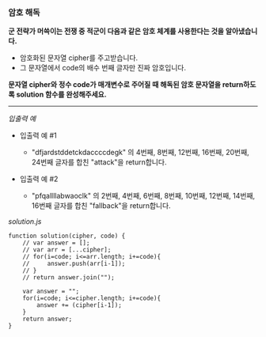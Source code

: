 ### 암호 해독

**군 전략가 머쓱이는 전쟁 중 적군이 다음과 같은 암호 체계를 사용한다는 것을 알아냈습니다.**

- 암호화된 문자열 cipher를 주고받습니다.
- 그 문자열에서 code의 배수 번째 글자만 진짜 암호입니다.

**문자열 cipher와 정수 code가 매개변수로 주어질 때 해독된 암호 문자열을 return하도록 solution 함수를 완성해주세요.**

---

_입출력 예_

- 입출력 예 #1

  - "dfjardstddetckdaccccdegk" 의 4번째, 8번째, 12번째, 16번째, 20번째, 24번째 글자를 합친 "attack"을 return합니다.

- 입출력 예 #2

  - "pfqallllabwaoclk" 의 2번째, 4번째, 6번째, 8번째, 10번째, 12번째, 14번째, 16번째 글자를 합친 "fallback"을 return합니다.

_solution.js_

```
function solution(cipher, code) {
    // var answer = [];
    // var arr = [...cipher];
    // for(i=code; i<=arr.length; i+=code){
    //     answer.push(arr[i-1]);
    // }
    // return answer.join("");

    var answer = "";
    for(i=code; i<=cipher.length; i+=code){
        answer += (cipher[i-1]);
    }
    return answer;
}
```

